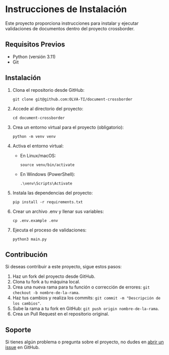 
# Instrucciones de Instalación

Este proyecto proporciona instrucciones para instalar y ejecutar validaciones de documentos dentro del proyecto crossborder.

## Requisitos Previos

- Python (versión 3.11)
- Git

## Instalación

1. Clona el repositorio desde GitHub:

   ```
   git clone git@github.com:OLVA-TI/document-crossborder
   ```

2. Accede al directorio del proyecto:

   ```
   cd document-crossborder
   ```

3. Crea un entorno virtual para el proyecto (obligatorio):

   ```
   python -m venv venv
   ```

4. Activa el entorno virtual:

   - En Linux/macOS:

     ```
     source venv/bin/activate
     ```

   - En Windows (PowerShell):

     ```
     .\venv\Scripts\Activate
     ```

5. Instala las dependencias del proyecto:

   ```
   pip install -r requirements.txt
   ```

7. Crear un archivo .env y llenar sus variables:

   ```
   cp .env.example .env

   ```
8. Ejecuta el proceso de validaciones:

   ```
   python3 main.py 
   ```

## Contribución

Si deseas contribuir a este proyecto, sigue estos pasos:

1. Haz un fork del proyecto desde GitHub.
2. Clona tu fork a tu máquina local.
3. Crea una nueva rama para tu función o corrección de errores: `git checkout -b nombre-de-la-rama`.
4. Haz tus cambios y realiza los commits: `git commit -m "Descripción de los cambios"`.
5. Sube la rama a tu fork en GitHub: `git push origin nombre-de-la-rama`.
6. Crea un Pull Request en el repositorio original.

## Soporte

Si tienes algún problema o pregunta sobre el proyecto, no dudes en [abrir un issue](https://github.com/OLVA-TI/document-crossborder/issues) en GitHub.